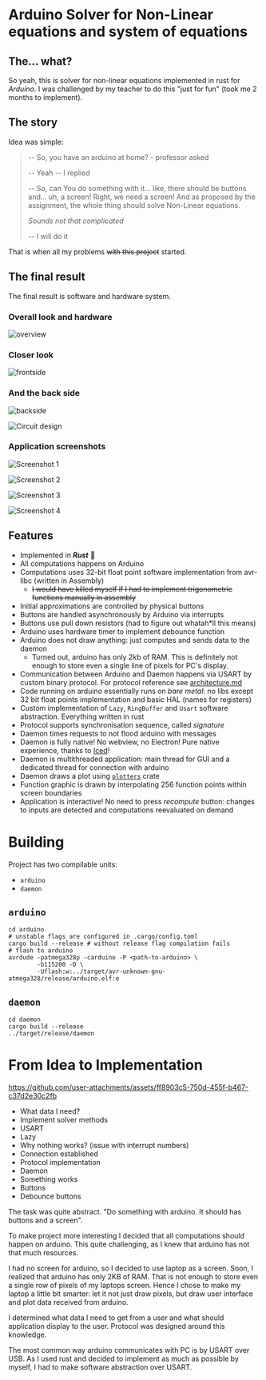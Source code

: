 
# Arduino Solver for Non-Linear equations and system of equations

## The... what?

So yeah, this is solver for non-linear equations implemented in rust for *Arduino*. I was challenged by my teacher to do this "just for fun" (took me 2 months to implement).

## The story

Idea was simple:

> -- So, you have an arduino at home? - professor asked
> 
> -- Yeah -- I replied
>
> -- So, can You do something with it... like, there should be buttons and... uh, a screen! Right, we need a screen! And as proposed by the assignment, the whole thing should solve Non-Linear equations.
>
> *Sounds not that complicated*
>
> -- I will do it

That is when all my problems ~~with this project~~ started.

## The final result

The final result is software and hardware system. 

### Overall look and hardware

![overview](./media/overview.jpg)

### Closer look

![frontside](./media/frontside.jpg)

### And the back side

![backside](./media/backside.jpg)

![Circuit design](./media/circuit%20design.png)

### Application screenshots

![Screenshot 1](./media/Screenshot1.png)

![Screenshot 2](./media/Screenshot2.png)

![Screenshot 3](./media/Screenshot3.png)

![Screenshot 4](./media/Screenshot4.png)

## Features

- Implemented in ***Rust*** 🦀
- All computations happens on Arduino
- Computations uses 32-bit float point software implementation from avr-libc (written in Assembly)
  - ~~I would have killed myself if I had to implement trigonometric functions manually in assembly~~
- Initial approximations are controlled by physical buttons
- Buttons are handled asynchronously by Arduino via interrupts
- Buttons use pull down resistors (had to figure out whatah*ll this means)
- Arduino uses hardware timer to implement debounce function
- Arduino does not draw anything: just computes and sends data to the daemon
  - Turned out, arduino has only 2kb of RAM. This is definitely not enough to store even a single line of pixels for PC's display. 
- Communication between Arduino and Daemon happens via USART by custom binary protocol. For protocol reference see [architecture.md](./architecture.md)
- Code running on arduino essentially runs on *bare metal*: no libs except 32 bit float points implementation and basic HAL (names for registers)
- Custom implementation of `Lazy`, `RingBuffer` and `Usart` software abstraction. Everything written in rust
- Protocol supports synchronisation sequence, called *signature* 
- Daemon times requests to not flood arduino with messages
- Daemon is fully native! No webview, no Electron! Pure native experience, thanks to [Iced](https://github.com/iced-rs/iced)!
- Daemon is multithreaded application: main thread for GUI and a dedicated thread for connection with arduino
- Daemon draws a plot using [`plotters`](https://docs.rs/plotters/latest/plotters/) crate
- Function graphic is drawn by interpolating 256 function points within screen boundaries
- Application is interactive! No need to press *recompute* button: changes to inputs are detected and computations reevaluated on demand

# Building

Project has two compilable units:
- `arduino`
- `daemon`

## `arduino`

```shell
cd arduino
# unstable flags are configured in .cargo/config.toml
cargo build --release # without release flag compilation fails
# flash to arduino
avrdude -patmega328p -carduino -P <path-to-arduino> \
        -b115200 -D \
        -Uflash:w:../target/avr-unknown-gnu-atmega328/release/arduino.elf:e
```

## `daemon`

```shell
cd daemon
cargo build --release
../target/release/daemon
```

# From Idea to Implementation

https://github.com/user-attachments/assets/ff8903c5-750d-455f-b467-c37d2e30c2fb

- What data I need?
- Implement solver methods
- USART
- Lazy
- Why nothing works? (issue with interrupt numbers)
- Connection established
- Protocol implementation
- Daemon
- Something works
- Buttons
- Debounce buttons

The task was quite abstract. "Do something with arduino. It should has buttons and a screen".

To make project more interesting I decided that all computations should happen on arduino. This quite challenging, as I knew that arduino has not that much resources.

I had no screen for arduino, so I decided to use laptop as a screen. Soon, I realized that arduino has only 2KB of RAM. That is not enough to store even a single row of pixels of my laptops screen. Hence I chose to make my laptop a little bit smarter: let it not just draw pixels, but draw user interface and plot data received from arduino.

I determined what data I need to get from a user and what should application display to the user. Protocol was designed around this knowledge.

The most common way arduino communicates with PC is by USART over USB. As I used rust and decided to implement as much as possible by myself, I had to make software abstraction over USART. 


